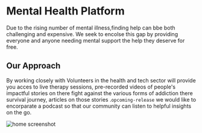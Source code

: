 # Mental Health Platform

Due to the rising number of mental illness,finding help can bbe both challenging and expensive.
We seek to encolse this gap by providing everyone and anyone needing  mental support the help they deserve for free.

## Our Approach

By working closely with Volunteers in the health and tech sector will provide you acces to live therapy sessions, pre-recorded videos of people's impactful stories on there fight against  the various forms of addiction there survival journey, articles on those stories .`opcoming-release` we would like to encorparate a podcast so that our 
community can listen to helpful insights on the go.


![home screenshot](https://github.com/William-nyarash/mental_health_platform/blob/main/src/assets/screen.png)

